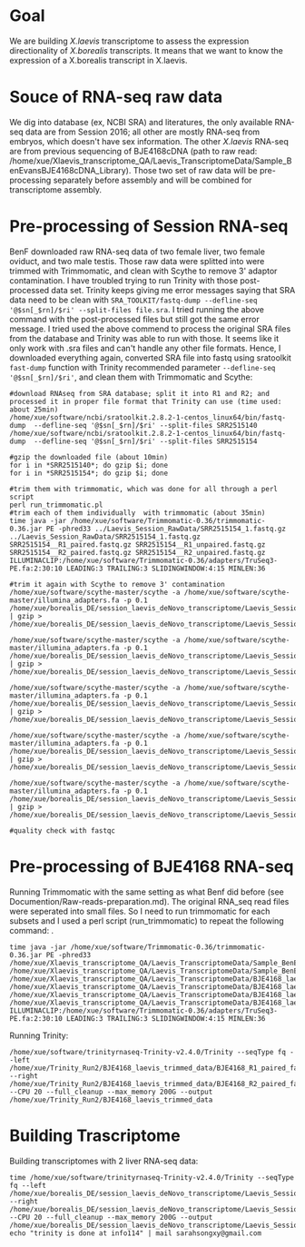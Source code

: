 # Goal
We are building *X.laevis* transcriptome to assess the expression directionality of *X.borealis* transcripts. It means that we want to know the expression of a X.borealis transcript in X.laevis.

# Souce of RNA-seq raw data
We dig into database (ex, NCBI SRA) and literatures, the only available RNA-seq data are from Session 2016; all other are mostly RNA-seq from embryos, which doesn't have sex information. The other *X.laevis* RNA-seq are from previous sequencing of BJE4168cDNA (path to raw read: /home/xue/Xlaevis_transcriptome_QA/Laevis_TranscriptomeData/Sample_BenEvansBJE4168cDNA_Library). Those two set of raw data will be pre-processing separately before assembly and will be combined for transcriptome assembly.

# Pre-processing of Session RNA-seq
BenF downloaded raw RNA-seq data of two female liver, two female oviduct, and two male testis. Those raw data were splitted into  were trimmed with Trimmomatic, and clean with Scythe to remove 3' adaptor contamination. I have troubled trying to run Trinity with those post-processed data set. Trinity keeps giving me error messages saying that SRA data need to be clean with `SRA_TOOLKIT/fastq-dump --defline-seq '@$sn[_$rn]/$ri' --split-files file.sra`. I tried running the above command with the post-processed files but still got the same error message. I tried used the above commend to process the original SRA files from the database and Trinity was able to run with those. It seems like it only work with .sra files and can't handle any other file formats. Hence, I downloaded everything again, converted SRA file into fastq using sratoolkit `fast-dump` function with Trinity recommended parameter `--defline-seq '@$sn[_$rn]/$ri'`,  and clean them with Trimmomatic and Scythe:
```
#download RNAseq from SRA database; split it into R1 and R2; and processed it in proper file format that Trinity can use (time used: about 25min)
/home/xue/software/ncbi/sratoolkit.2.8.2-1-centos_linux64/bin/fastq-dump  --defline-seq '@$sn[_$rn]/$ri' --split-files SRR2515140
/home/xue/software/ncbi/sratoolkit.2.8.2-1-centos_linux64/bin/fastq-dump  --defline-seq '@$sn[_$rn]/$ri' --split-files SRR2515154

#gzip the downloaded file (about 10min)
for i in *SRR2515140*; do gzip $i; done
for i in *SRR2515154*; do gzip $i; done

#trim them with trimmomatic, which was done for all through a perl script
perl run_trimmomatic.pl
#trim each of them individually  with trimmomatic (about 35min)
time java -jar /home/xue/software/Trimmomatic-0.36/trimmomatic-0.36.jar PE -phred33 ../Laevis_Session_RawData/SRR2515154_1.fastq.gz ../Laevis_Session_RawData/SRR2515154_1.fastq.gz SRR2515154__R1_paired.fastq.gz SRR2515154__R1_unpaired.fastq.gz SRR2515154__R2_paired.fastq.gz SRR2515154__R2_unpaired.fastq.gz ILLUMINACLIP:/home/xue/software/Trimmomatic-0.36/adapters/TruSeq3-PE.fa:2:30:10 LEADING:3 TRAILING:3 SLIDINGWINDOW:4:15 MINLEN:36

#trim it again with Scythe to remove 3' contamination 
/home/xue/software/scythe-master/scythe -a /home/xue/software/scythe-master/illumina_adapters.fa -p 0.1 /home/xue/borealis_DE/session_laevis_deNovo_transcriptome/Laevis_Session_Trimmed/SRR2515154_1_R1_paired.fastq.gz | gzip > /home/xue/borealis_DE/session_laevis_deNovo_transcriptome/Laevis_Session_Scythed/SRR2515154_1_R1_paired_scythe.fastq.gz 

/home/xue/software/scythe-master/scythe -a /home/xue/software/scythe-master/illumina_adapters.fa -p 0.1 /home/xue/borealis_DE/session_laevis_deNovo_transcriptome/Laevis_Session_Trimmed/SRR2515154_2_R2_paired.fastq.gz | gzip > /home/xue/borealis_DE/session_laevis_deNovo_transcriptome/Laevis_Session_Scythed/SRR2515154_2_R2_paired_scythe.fastq.gz 

/home/xue/software/scythe-master/scythe -a /home/xue/software/scythe-master/illumina_adapters.fa -p 0.1 /home/xue/borealis_DE/session_laevis_deNovo_transcriptome/Laevis_Session_Trimmed/SRR2515140_1_R1_paired.fastq.gz | gzip > /home/xue/borealis_DE/session_laevis_deNovo_transcriptome/Laevis_Session_Scythed/SRR2515140_1_R1_paired_scythe.fastq.gz 

/home/xue/software/scythe-master/scythe -a /home/xue/software/scythe-master/illumina_adapters.fa -p 0.1 /home/xue/borealis_DE/session_laevis_deNovo_transcriptome/Laevis_Session_Trimmed/SRR2515140_2_R2_paired.fastq.gz | gzip > /home/xue/borealis_DE/session_laevis_deNovo_transcriptome/Laevis_Session_Scythed/SRR2515140_2_R2_paired_scythe.fastq.gz

/home/xue/software/scythe-master/scythe -a /home/xue/software/scythe-master/illumina_adapters.fa -p 0.1 /home/xue/borealis_DE/session_laevis_deNovo_transcriptome/Laevis_Session_Trimmed/SRR2515154_2_R2_unpaired.fastq.gz | gzip > /home/xue/borealis_DE/session_laevis_deNovo_transcriptome/Laevis_Session_Scythed/SRR2515154_2_R2_unpaired_scythe.fastq.gz 

#quality check with fastqc

```



# Pre-processing of BJE4168 RNA-seq
Running Trimmomatic with the same setting as what Benf did before (see Documention/Raw-reads-preparation.md). The original RNA_seq read files were seperated into small files. So I need to run trimmomatic for each subsets and I used a perl script (run_trimmomatic) to repeat the following command:  . 
```
time java -jar /home/xue/software/Trimmomatic-0.36/trimmomatic-0.36.jar PE -phred33 /home/xue/Xlaevis_transcriptome_QA/Laevis_TranscriptomeData/Sample_BenEvansBJE4168cDNA_Library/BenEvansBJE4168cDNA_Library_ACAGTG_L004_R1_001.fastq.gz /home/xue/Xlaevis_transcriptome_QA/Laevis_TranscriptomeData/Sample_BenEvansBJE4168cDNA_Library/BenEvansBJE4168cDNA_Library_ACAGTG_L004_R2_001.fastq.gz /home/xue/Xlaevis_transcriptome_QA/Laevis_TranscriptomeData/BJE4168_laevis_trimmed_data/BJE4168_L004_R1_paired.fastq.gz /home/xue/Xlaevis_transcriptome_QA/Laevis_TranscriptomeData/BJE4168_laevis_trimmed_data/BJE4168_L004_R1_unpaired.fastq.gz /home/xue/Xlaevis_transcriptome_QA/Laevis_TranscriptomeData/BJE4168_laevis_trimmed_data/BJE4168_L004_R2_paired.fastq.gz /home/xue/Xlaevis_transcriptome_QA/Laevis_TranscriptomeData/BJE4168_laevis_trimmed_data/BJE4168_L004_R2_unpaired.fastq.gz ILLUMINACLIP:/home/xue/software/Trimmomatic-0.36/adapters/TruSeq3-PE.fa:2:30:10 LEADING:3 TRAILING:3 SLIDINGWINDOW:4:15 MINLEN:36
```
Running Trinity:
```
/home/xue/software/trinityrnaseq-Trinity-v2.4.0/Trinity --seqType fq --left /home/xue/Trinity_Run2/BJE4168_laevis_trimmed_data/BJE4168_R1_paired_fastq.gz --right /home/xue/Trinity_Run2/BJE4168_laevis_trimmed_data/BJE4168_R2_paired_fastq.gz --CPU 20 --full_cleanup --max_memory 200G --output /home/xue/Trinity_Run2/BJE4168_laevis_trimmed_data

```


# Building Trascriptome
Building transcriptomes with 2 liver RNA-seq data:
```
time /home/xue/software/trinityrnaseq-Trinity-v2.4.0/Trinity --seqType fq --left /home/xue/borealis_DE/session_laevis_deNovo_transcriptome/Laevis_Session_Trimmed/*R1_paired* --right /home/xue/borealis_DE/session_laevis_deNovo_transcriptome/Laevis_Session_Trimmed/*R2_paired* --CPU 20 --full_cleanup --max_memory 200G --output /home/xue/borealis_DE/session_laevis_deNovo_transcriptome/Laevis_Session_TrinityOut; echo "trinity is done at info114" | mail sarahsongxy@gmail.com
```
